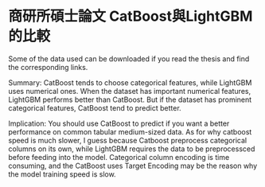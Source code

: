 # 商研所碩士論文 CatBoost與LightGBM的比較

Some of the data used can be downloaded if you read the thesis and find the corresponding links.

Summary:
CatBoost tends to choose categorical features, while LightGBM uses numerical ones.
When the dataset has important numerical features, LightGBM performs better than CatBoost. But if the dataset has prominent categorical features, CatBoost tend to predict better.

Implication:
You should use CatBoost to predict if you want a better performance on common tabular medium-sized data. As for why catboost speed is much slower, I guess because Catboost preprocess categorical columns on its own, while LightGBM requires the data to be preprocessced before feeding into the model. Categorical column encoding is time consuming, and the CatBoost uses Target Encoding may be the reason why the model training speed is slow.
